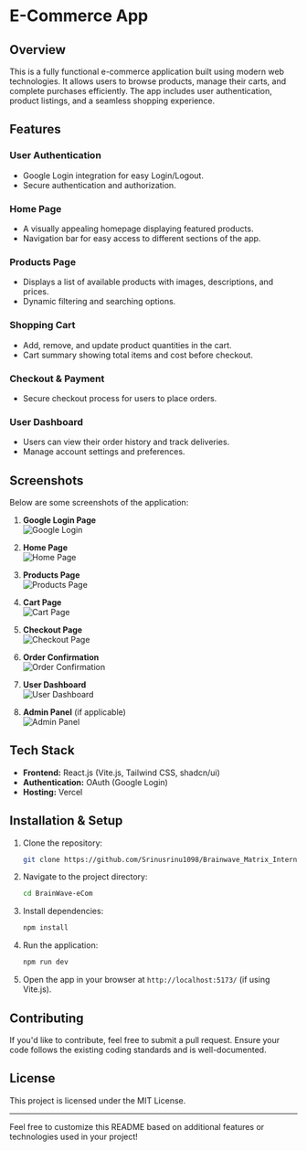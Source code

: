 # E-Commerce App

## Overview
This is a fully functional e-commerce application built using modern web technologies. It allows users to browse products, manage their carts, and complete purchases efficiently. The app includes user authentication, product listings, and a seamless shopping experience.

## Features

### User Authentication
- Google Login integration for easy Login/Logout.
- Secure authentication and authorization.

### Home Page
- A visually appealing homepage displaying featured products.
- Navigation bar for easy access to different sections of the app.

### Products Page
- Displays a list of available products with images, descriptions, and prices.
- Dynamic filtering and searching options.

### Shopping Cart
- Add, remove, and update product quantities in the cart.
- Cart summary showing total items and cost before checkout.

### Checkout & Payment
- Secure checkout process for users to place orders.

### User Dashboard
- Users can view their order history and track deliveries.
- Manage account settings and preferences.


## Screenshots
Below are some screenshots of the application:

1. **Google Login Page**  
   ![Google Login](./3.png)

2. **Home Page**  
   ![Home Page](./4.png)

3. **Products Page**  
   ![Products Page](./5.png)

4. **Cart Page**  
   ![Cart Page](./6.png)

5. **Checkout Page**  
   ![Checkout Page](./7.png)

6. **Order Confirmation**  
   ![Order Confirmation](./8.png)

7. **User Dashboard**  
   ![User Dashboard](./9.png)

8. **Admin Panel** (if applicable)  
   ![Admin Panel](./10.png)

## Tech Stack
- **Frontend:** React.js (Vite.js, Tailwind CSS, shadcn/ui)
- **Authentication:**  OAuth (Google Login)
- **Hosting:** Vercel 

## Installation & Setup
1. Clone the repository:
   ```sh
   git clone https://github.com/Srinusrinu1098/Brainwave_Matrix_Intern-.git
   ```
2. Navigate to the project directory:
   ```sh
   cd BrainWave-eCom
   ```
3. Install dependencies:
   ```sh
   npm install
   ```
4. Run the application:
   ```sh
   npm run dev
   ```
5. Open the app in your browser at `http://localhost:5173/` (if using Vite.js).

## Contributing
If you'd like to contribute, feel free to submit a pull request. Ensure your code follows the existing coding standards and is well-documented.

## License
This project is licensed under the MIT License.

---
Feel free to customize this README based on additional features or technologies used in your project!

